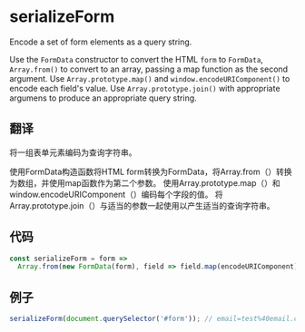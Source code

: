 # serializeForm

Encode a set of form elements as a query string.

Use the `FormData` constructor to convert the HTML `form` to `FormData`, `Array.from()` to convert to an array, passing a map function as the second argument.
Use `Array.prototype.map()` and `window.encodeURIComponent()` to encode each field's value.
Use `Array.prototype.join()` with appropriate argumens to produce an appropriate query string.

## 翻译

将一组表单元素编码为查询字符串。

使用FormData构造函数将HTML form转换为FormData，将Array.from（）转换为数组，并使用map函数作为第二个参数。
使用Array.prototype.map（）和window.encodeURIComponent（）编码每个字段的值。
将Array.prototype.join（）与适当的参数一起使用以产生适当的查询字符串。

## 代码

```js
const serializeForm = form =>
  Array.from(new FormData(form), field => field.map(encodeURIComponent).join('=')).join('&');
```

## 例子

```js
serializeForm(document.querySelector('#form')); // email=test%40email.com&name=Test%20Name
```
